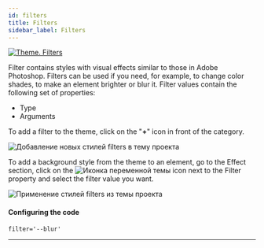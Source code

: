 ```yaml
---
id: filters
title: Filters
sidebar_label: Filters
---
```


[![Theme. Filters](https://img.youtube.com/vi/HJq18Rp6IE4/0.jpg)](https://www.youtube.com/watch?v=HJq18Rp6IE4)

Filter contains styles with visual effects similar to those in Adobe Photoshop. Filters can be used if you need, for example, to change color shades, to make an element brighter or blur it. Filter values contain the following set of properties:

-   Type
-   Arguments

To add a filter to the theme, click on the "**+**" icon in front of the category.

![Добавление новых стилей filters в тему проекта](https://uploads.quarkly.io/landing/docs-theme-panel-filters-create.png)

To add a background style from the theme to an element, go to the Effect section, click on the
![Иконка переменной темы](https://uploads.quarkly.io/landing/docs-theme-variables-icon.svg?v=1)
icon next to the Filter property and select the filter value you want.

![Применение стилей filters из темы проекта](https://uploads.quarkly.io/landing/docs-theme-panel-filters-apply.png)

#### Configuring the code

```
filter='--blur'
```

---
